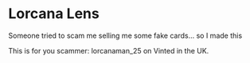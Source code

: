 # Lorcana Lens

Someone tried to scam me selling me some fake cards... so I made this

This is for you scammer: lorcanaman_25 on Vinted in the UK.